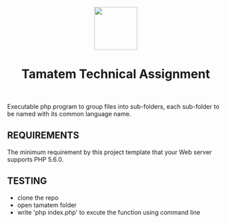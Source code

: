 <p align="center">
    <a href="https://tamatem.co/" target="_blank">
        <img src="https://tamatem.co/wp-content/uploads/2022/01/Tamatem-Logo.svg" height="100px">
    </a>
    <h1 align="center">Tamatem Technical Assignment</h1>
    <br>
</p>

Executable php program to group files into sub-folders, each sub-folder to be named with its common language name.

REQUIREMENTS
------------

The minimum requirement by this project template that your Web server supports PHP 5.6.0.

TESTING
------------

- clone the repo
- open tamatem folder
- write 'php index.php' to excute the function using command line
